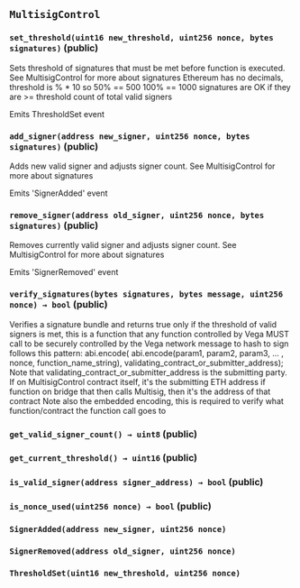 ## `MultisigControl`






### `set_threshold(uint16 new_threshold, uint256 nonce, bytes signatures)` (public)

Sets threshold of signatures that must be met before function is executed.
See MultisigControl for more about signatures
Ethereum has no decimals, threshold is % * 10 so 50% == 500 100% == 1000
signatures are OK if they are >= threshold count of total valid signers


Emits ThresholdSet event

### `add_signer(address new_signer, uint256 nonce, bytes signatures)` (public)

Adds new valid signer and adjusts signer count.
See MultisigControl for more about signatures


Emits 'SignerAdded' event

### `remove_signer(address old_signer, uint256 nonce, bytes signatures)` (public)

Removes currently valid signer and adjusts signer count.
See MultisigControl for more about signatures


Emits 'SignerRemoved' event

### `verify_signatures(bytes signatures, bytes message, uint256 nonce) → bool` (public)

Verifies a signature bundle and returns true only if the threshold of valid signers is met,
this is a function that any function controlled by Vega MUST call to be securely controlled by the Vega network
message to hash to sign follows this pattern:
abi.encode( abi.encode(param1, param2, param3, ... , nonce, function_name_string), validating_contract_or_submitter_address);
Note that validating_contract_or_submitter_address is the submitting party. If on MultisigControl contract itself, it's the submitting ETH address
if function on bridge that then calls Multisig, then it's the address of that contract
Note also the embedded encoding, this is required to verify what function/contract the function call goes to




### `get_valid_signer_count() → uint8` (public)





### `get_current_threshold() → uint16` (public)





### `is_valid_signer(address signer_address) → bool` (public)





### `is_nonce_used(uint256 nonce) → bool` (public)






### `SignerAdded(address new_signer, uint256 nonce)`





### `SignerRemoved(address old_signer, uint256 nonce)`





### `ThresholdSet(uint16 new_threshold, uint256 nonce)`





